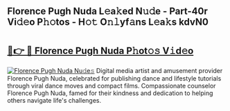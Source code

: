 ## Florence Pugh Nuda L𝚎a𝚔ed N𝚞𝚍e - Part-40r Vi𝚍𝚎o P𝚑𝚘tos - H𝚘𝚝 O𝚗𝚕yf𝚊ns L𝚎a𝚔s kdvN0

# <h2><a href="http://kf1rrh.oniu.top/?m=Florence+Pugh+Nuda">🔗👉 🔴 Florence Pugh Nuda P𝚑ot𝚘𝚜 V𝚒d𝚎o</a></h2>

[![Florence Pugh Nuda Nu𝚍e𝚜](https://i.imgur.com/0qMVB7G.gif)](http://kf1rrh.oniu.top/?m=Florence+Pugh+Nuda)
Digital media artist and amusement provider Florence Pugh Nuda, celebrated for publishing dance and lifestyle tutorials through viral dance moves and compact films. Compassionate counselor Florence Pugh Nuda, famed for their kindness and dedication to helping others navigate life's challenges.  
